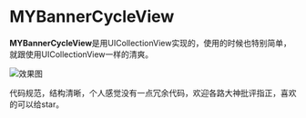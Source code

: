# MYBannerCycleView

**MYBannerCycleView**是用UICollectionView实现的，使用的时候也特别简单，就跟使用UICollectionView一样的清爽。

![效果图](https://github.com/sunjinshuai/MYBannerCycleView/blob/master/MYBannerCycleView.gif)

代码规范，结构清晰，个人感觉没有一点冗余代码，欢迎各路大神批评指正，喜欢的可以给star。
